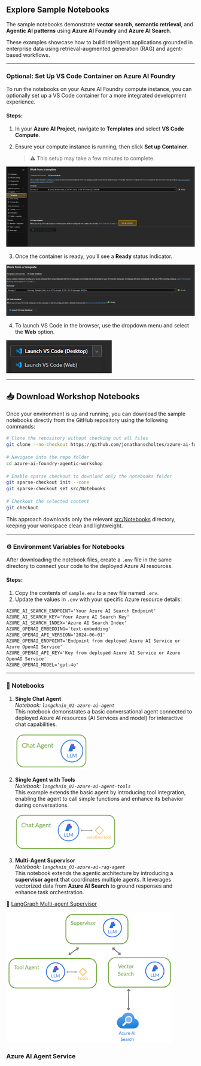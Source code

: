 ## Explore Sample Notebooks

The sample notebooks demonstrate **vector search**, **semantic retrieval**, and **Agentic AI patterns** using **Azure AI Foundry** and **Azure AI Search**.

These examples showcase how to build intelligent applications grounded in enterprise data using retrieval-augmented generation (RAG) and agent-based workflows.

---

### Optional: Set Up VS Code Container on Azure AI Foundry

To run the notebooks on your Azure AI Foundry compute instance, you can optionally set up a VS Code container for a more integrated development experience.

#### Steps:

1. In your **Azure AI Project**, navigate to **Templates** and select **VS Code Compute**.
2. Ensure your compute instance is running, then click **Set up Container**.

   > ⚠️ This setup may take a few minutes to complete.

![setup container](../media/template-setup.png)

3. Once the container is ready, you’ll see a **Ready** status indicator.

![container ready](../media/template-ready.png)

4. To launch VS Code in the browser, use the dropdown menu and select the **Web** option.

![container launch](../media/container-vs-code-web.png)

---

## 📥 Download Workshop Notebooks

Once your environment is up and running, you can download the sample notebooks directly from the GitHub repository using the following commands:

```bash
# Clone the repository without checking out all files
git clone --no-checkout https://github.com/jonathanscholtes/azure-ai-foundry-agentic-workshop.git

# Navigate into the repo folder
cd azure-ai-foundry-agentic-workshop

# Enable sparse checkout to download only the notebooks folder
git sparse-checkout init --cone
git sparse-checkout set src/Notebooks

# Checkout the selected content
git checkout
```

This approach downloads only the relevant [src/Notebooks](../src/Notebooks) directory, keeping your workspace clean and lightweight.

---

### ⚙️ Environment Variables for Notebooks

After downloading the notebook files, create a `.env` file in the same directory to connect your code to the deployed Azure AI resources.

#### Steps:

1. Copy the contents of `sample.env` to a new file named `.env`.
2. Update the values in `.env` with your specific Azure resource details:

```
AZURE_AI_SEARCH_ENDPOINT='Your Azure AI Search Endpoint'
AZURE_AI_SEARCH_KEY='Your Azure AI Search Key'
AZURE_AI_SEARCH_INDEX='Azure AI Search Index'
AZURE_OPENAI_EMBEDDING='text-embedding'
AZURE_OPENAI_API_VERSION='2024-06-01'
AZURE_OPENAI_ENDPOINT='Endpoint from deployed Azure AI Service or Azure OpenAI Service'
AZURE_OPENAI_API_KEY='Key from deployed Azure AI Service or Azure OpenAI Service'
AZURE_OPENAI_MODEL='gpt-4o'
```

--- 

### 📓 Notebooks

1. **Single Chat Agent**  
   *Notebook: `langchain_01-azure-ai-agent`*  
   This notebook demonstrates a basic conversational agent connected to deployed Azure AI resources (AI Services and model) for interactive chat capabilities.

   <img src="../media/agents/chat_agent.png" alt="Single Chat Agent" style="height:100px; width:auto;">

2. **Single Agent with Tools**  
   *Notebook: `langchain_02-azure-ai-agent-tools`*  
   This example extends the basic agent by introducing tool integration, enabling the agent to call simple functions and enhance its behavior during conversations.

   <img src="../media/agents/chat_agent_tools.png" alt="Agent with Tools" style="height:100px; width:auto;">

3. **Multi-Agent Supervisor**  
*Notebook: `langchain_03-azure-ai-rag-agent`*  
This notebook extends the agentic architecture by introducing a **supervisor agent** that coordinates multiple agents. It leverages vectorized data from **Azure AI Search** to ground responses and enhance task orchestration.

🔗 [LangGraph Multi-agent Supervisor](https://langchain-ai.github.io/langgraph/tutorials/multi_agent/agent_supervisor/)

<img src="../media/agents/rag_agent_tools.png" alt="Agent with Tools" style="height:350px; width:auto;">


### Azure AI Agent Service